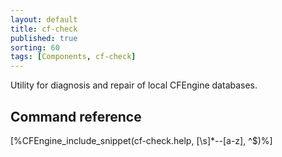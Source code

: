 ```yaml
---
layout: default
title: cf-check
published: true
sorting: 60
tags: [Components, cf-check]
---
```


Utility for diagnosis and repair of local CFEngine databases.


## Command reference ##

[%CFEngine_include_snippet(cf-check.help, [\s]*--[a-z], ^$)%]
